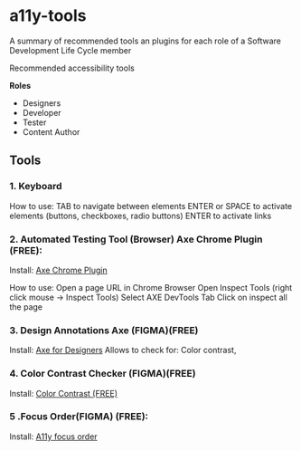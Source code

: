 # a11y-tools
A summary of recommended tools an plugins for each role of a Software Development Life Cycle member

Recommended accessibility tools

**Roles**
- Designers
- Developer
- Tester
- Content Author

  
## Tools
### 1. Keyboard
How to use:
TAB to navigate between elements
ENTER or SPACE to activate elements (buttons, checkboxes, radio buttons)
ENTER to activate links

### 2. Automated Testing Tool (Browser) Axe Chrome Plugin (FREE):
Install: [Axe Chrome Plugin](https://chromewebstore.google.com/detail/axe-devtools-web-accessib/lhdoppojpmngadmnindnejefpokejbdd)

How to use:
Open a page URL in Chrome Browser
Open Inspect Tools (right click mouse -> Inspect Tools)
Select AXE DevTools Tab
Click on inspect all the page

### 3. Design Annotations Axe (FIGMA)(FREE)
Install: [Axe for Designers](https://www.figma.com/community/plugin/1085612091163821851/axe-for-designers-a-free-accessibility-plugin)
Allows to check for: Color contrast, 

### 4. Color Contrast Checker (FIGMA)(FREE)
Install: [Color Contrast (FREE)](https://www.figma.com/community/plugin/937465522075454889)

### 5 .Focus Order(FIGMA) (FREE): 
Install: [A11y focus order](https://www.figma.com/community/plugin/731310036968334777/a11y-focus-order)

